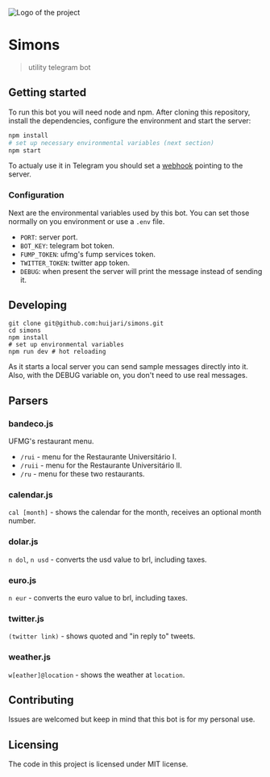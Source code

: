 ![Logo of the project](https://raw.githubusercontent.com/huijari/simons/master/logo.png)

# Simons

> utility telegram bot

## Getting started

To run this bot you will need node and npm. After cloning this repository, install the dependencies,
configure the environment and start the server:

```sh
npm install
# set up necessary environmental variables (next section)
npm start
```

To actualy use it in Telegram you should set a [webhook](https://core.telegram.org/bots/api#setwebhook)
pointing to the server.

### Configuration

Next are the environmental variables used by this bot. You can set those normally on you environment
or use a `.env` file.

- `PORT`: server port.
- `BOT_KEY`: telegram bot token.
- `FUMP_TOKEN`: ufmg's fump services token.
- `TWITTER_TOKEN`: twitter app token.
- `DEBUG`: when present the server will print the message instead of sending it.

## Developing

```shell
git clone git@github.com:huijari/simons.git
cd simons
npm install
# set up environmental variables
npm run dev # hot reloading
```

As it starts a local server you can send sample messages directly into it.
Also, with the DEBUG variable on, you don't need to use real messages.

## Parsers

### bandeco.js

UFMG's restaurant menu.

- `/rui` - menu for the Restaurante Universitário I.
- `/ruii` - menu for the Restaurante Universitário II.
- `/ru` - menu for these two restaurants.

### calendar.js

`cal [month]` - shows the calendar for the month, receives an optional month number.

### dolar.js

`n dol`, `n usd` - converts the usd value to brl, including taxes.

### euro.js

`n eur` - converts the euro value to brl, including taxes.

### twitter.js

`(twitter link)` - shows quoted and "in reply to" tweets.

### weather.js

`w[eather]@location` - shows the weather at `location`.

## Contributing

Issues are welcomed but keep in mind that this bot is for my personal use.

## Licensing

The code in this project is licensed under MIT license.
